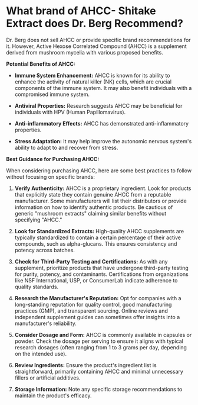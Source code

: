 # What brand of AHCC- Shitake Extract does Dr. Berg Recommend?

Dr. Berg does not sell AHCC or provide specific brand recommendations for it. However, Active Hexose Correlated Compound (AHCC) is a supplement derived from mushroom mycelia with various proposed benefits.

**Potential Benefits of AHCC:**

- **Immune System Enhancement:** AHCC is known for its ability to enhance the activity of natural killer (NK) cells, which are crucial components of the immune system. It may also benefit individuals with a compromised immune system.

- **Antiviral Properties:** Research suggests AHCC may be beneficial for individuals with HPV (Human Papillomavirus).

- **Anti-inflammatory Effects:** AHCC has demonstrated anti-inflammatory properties.

- **Stress Adaptation:** It may help improve the autonomic nervous system's ability to adapt to and recover from stress.

**Best Guidance for Purchasing AHCC:**

When considering purchasing AHCC, here are some best practices to follow without focusing on specific brands:

1. **Verify Authenticity:** AHCC is a proprietary ingredient. Look for products that explicitly state they contain genuine AHCC from a reputable manufacturer. Some manufacturers will list their distributors or provide information on how to identify authentic products. Be cautious of generic "mushroom extracts" claiming similar benefits without specifying "AHCC."

2. **Look for Standardized Extracts:** High-quality AHCC supplements are typically standardized to contain a certain percentage of their active compounds, such as alpha-glucans. This ensures consistency and potency across batches.

3. **Check for Third-Party Testing and Certifications:** As with any supplement, prioritize products that have undergone third-party testing for purity, potency, and contaminants. Certifications from organizations like NSF International, USP, or ConsumerLab indicate adherence to quality standards.

4. **Research the Manufacturer's Reputation:** Opt for companies with a long-standing reputation for quality control, good manufacturing practices (GMP), and transparent sourcing. Online reviews and independent supplement guides can sometimes offer insights into a manufacturer's reliability.

5. **Consider Dosage and Form:** AHCC is commonly available in capsules or powder. Check the dosage per serving to ensure it aligns with typical research dosages (often ranging from 1 to 3 grams per day, depending on the intended use).

6. **Review Ingredients:** Ensure the product's ingredient list is straightforward, primarily containing AHCC and minimal unnecessary fillers or artificial additives.

7. **Storage Information:** Note any specific storage recommendations to maintain the product's efficacy.